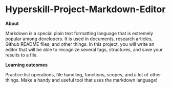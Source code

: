 # Hyperskill-Project-Markdown-Editor

**About**

Markdown is a special plain text formatting language that is extremely popular among developers. It is used in documents, research articles, Github README files, and other things. In this project, you will write an editor that will be able to recognize several tags, structures, and save your results to a file.

**Learning outcomes**

Practice list operations, file handling, functions, scopes, and a lot of other things. Make a handy and useful tool that uses the markdown language!
